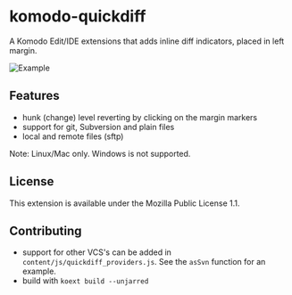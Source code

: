 komodo-quickdiff
================

A Komodo Edit/IDE extensions that adds inline diff indicators, placed in left margin.

![Example](https://venko.net/komodo-quickdiff/example.png)

Features
--------

* hunk (change) level reverting by clicking on the margin markers
* support for git, Subversion and plain files
* local and remote files (sftp)

Note: Linux/Mac only. Windows is not supported.

License
-------

This extension is available under the Mozilla Public License 1.1.

Contributing
------------

* support for other VCS's can be added in `content/js/quickdiff_providers.js`. See the `asSvn` function for an example.
* build with `koext build --unjarred`
